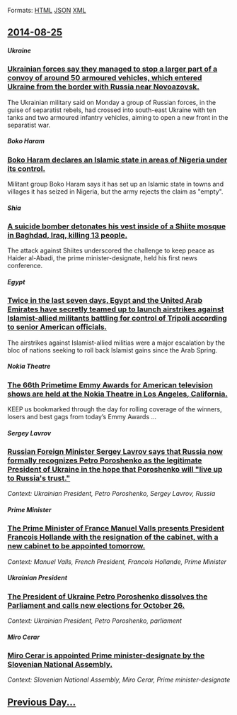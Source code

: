 
Formats: [HTML](2014/08/25/index.html)  [JSON](2014/08/25/index.json)  [XML](2014/08/25/index.xml)  

## [2014-08-25](/news/2014/08/25/index.md)

##### Ukraine
### [Ukrainian forces say they managed to stop a larger part of a convoy of around 50 armoured vehicles, which entered Ukraine from the border with Russia near Novoazovsk. ](/news/2014/08/25/ukrainian-forces-say-they-managed-to-stop-a-larger-part-of-a-convoy-of-around-50-armoured-vehicles-which-entered-ukraine-from-the-border-wi.md)
The Ukrainian military said on Monday a group of Russian forces, in the guise of separatist rebels, had crossed into south-east Ukraine with ten tanks and two armoured infantry vehicles, aiming to open a new front in the separatist war.

##### Boko Haram
### [Boko Haram declares an Islamic state in areas of Nigeria under its control. ](/news/2014/08/25/boko-haram-declares-an-islamic-state-in-areas-of-nigeria-under-its-control.md)
Militant group Boko Haram says it has set up an Islamic state in towns and villages it has seized in Nigeria, but the army rejects the claim as &quot;empty&quot;.

##### Shia
### [A suicide bomber detonates his vest inside of a Shiite mosque in Baghdad, Iraq, killing 13 people. ](/news/2014/08/25/a-suicide-bomber-detonates-his-vest-inside-of-a-shiite-mosque-in-baghdad-iraq-killing-13-people.md)
The attack against Shiites underscored the challenge to keep peace as Haider al-Abadi, the prime minister-designate, held his first news conference.

##### Egypt
### [Twice in the last seven days, Egypt and the United Arab Emirates have secretly teamed up to launch airstrikes against Islamist-allied militants battling for control of Tripoli according to senior American officials. ](/news/2014/08/25/twice-in-the-last-seven-days-egypt-and-the-united-arab-emirates-have-secretly-teamed-up-to-launch-airstrikes-against-islamist-allied-milita.md)
The airstrikes against Islamist-allied militias were a major escalation by the bloc of nations seeking to roll back Islamist gains since the Arab Spring.

##### Nokia Theatre
### [The 66th Primetime Emmy Awards for American television shows are held at the Nokia Theatre in Los Angeles, California. ](/news/2014/08/25/the-66th-primetime-emmy-awards-for-american-television-shows-are-held-at-the-nokia-theatre-in-los-angeles-california.md)
KEEP us bookmarked through the day for rolling coverage of the winners, losers and best gags from today’s Emmy Awards ...

##### Sergey Lavrov
### [Russian Foreign Minister Sergey Lavrov says that Russia now formally recognizes Petro Poroshenko as the legitimate President of Ukraine in the hope that Poroshenko will "live up to Russia's trust." ](/news/2014/08/25/russian-foreign-minister-sergey-lavrov-says-that-russia-now-formally-recognizes-petro-poroshenko-as-the-legitimate-president-of-ukraine-in-t.md)
_Context: Ukrainian President, Petro Poroshenko, Sergey Lavrov, Russia_

##### Prime Minister
### [The Prime Minister of France Manuel Valls presents President Francois Hollande with the resignation of the cabinet, with a new cabinet to be appointed tomorrow. ](/news/2014/08/25/the-prime-minister-of-france-manuel-valls-presents-president-franassois-hollande-with-the-resignation-of-the-cabinet-with-a-new-cabinet-to-b.md)
_Context: Manuel Valls, French President, Francois Hollande, Prime Minister_

##### Ukrainian President
### [The President of Ukraine Petro Poroshenko dissolves the Parliament and calls new elections for October 26. ](/news/2014/08/25/the-president-of-ukraine-petro-poroshenko-dissolves-the-parliament-and-calls-new-elections-for-october-26.md)
_Context: Ukrainian President, Petro Poroshenko, parliament_

##### Miro Cerar
### [Miro Cerar is appointed Prime minister-designate by the Slovenian National Assembly. ](/news/2014/08/25/miro-cerar-is-appointed-prime-minister-designate-by-the-slovenian-national-assembly.md)
_Context: Slovenian National Assembly, Miro Cerar, Prime minister-designate_

## [Previous Day...](/news/2014/08/24/index.md)

